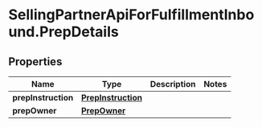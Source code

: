 # SellingPartnerApiForFulfillmentInbound.PrepDetails

## Properties
Name | Type | Description | Notes
------------ | ------------- | ------------- | -------------
**prepInstruction** | [**PrepInstruction**](PrepInstruction.md) |  | 
**prepOwner** | [**PrepOwner**](PrepOwner.md) |  | 
